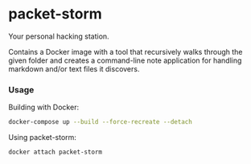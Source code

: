 # packet-storm

Your personal hacking station. 

Contains a Docker image with a tool that recursively 
walks through the given folder and creates a command-line note application for handling markdown and/or text files it discovers. 


### Usage

Building with Docker:
```bash
docker-compose up --build --force-recreate --detach
```

Using packet-storm:
```bash
docker attach packet-storm
```
